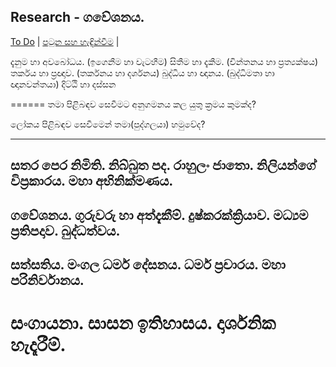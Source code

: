 ## Research - ගවේශනය.

[To Do](/todo.md) |
[පටුන සහ හැඳින්වීම](/page0.md) |


දැනුම හා අවබෝධය. (ඉගෙනීම හා වැටහීම)
සිතීම හා දැකීම.  (චින්තනය හා ප්‍රත්‍යක්ෂය)
තර්කය හා ප්‍රඥාව. (තර්කනය හා දර්ශනය)
බුද්ධිය හා ඥානය. (බුද්ධිමතා හා ඥානවන්තයා)
දිට්ඨි හා දස්සන

======
තමා පිළිබඳව සෙවීමට අනුගමනය කල යුතු ක්‍රමය කුමක්ද?

ලෝකය පිළිබඳව සෙවීමෙන් තමා(පුද්ගලයා) හමුවේද?

-------
සතර පෙර නිමිති.
නිබ්බුත පද.
රාහුලං ජාතො.
නිලියන්ගේ විප්‍රකාරය.
මහා අභිනික්මණය.
---
ගවේශනය.
ගුරුවරු හා අත්දැකීම්.
දුෂ්කරක්ක්‍රියාව.
මධ්‍යම ප්‍රතිපදාව.
බුද්ධත්වය.
---
සත්සතිය.
මංගල ධර්ම දේසනය.
ධර්ම ප්‍රචාරය.
මහා පරිනිර්වානය.
---
සංගායනා.
සාසන ඉතිහාසය.
දාර්ශනික හැදෑරීම්.
===
